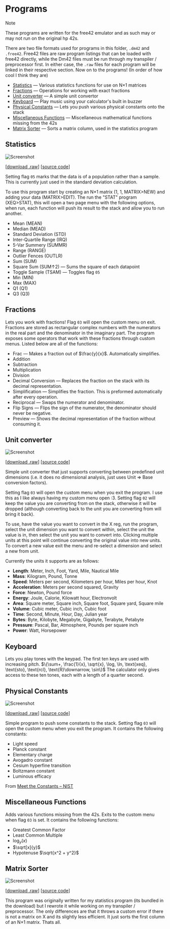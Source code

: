 # Programs

> [!NOTE]  
> These programs are written for the free42 emulator and as such may or may not run on the original hp 42s.

There are two file formats used for programs in this folder, `.dm42` and `.free42`.
Free42 files are raw program listings that can be loaded with free42 directly, while the Dm42 files must be run through my transpiler / preprocessor first.
In either case, the `.raw` files for each program will be linked in their respective section.
Now on to the programs! (In order of how cool I think they are)

- [Statistics](#statistics) &mdash; Various statistics functions for use on N×1 matrices
- [Fractions](#fractions) &mdash; Operations for working with exact fractions
- [Unit converter](#unit-converter) &mdash; A simple unit convertor
- [Keyboard](#keyboard) &mdash; Play music using your calculator's built in buzzer
- [Physical Constants](#physical-constants) &mdash; Lets you push various physical constants onto the stack
- [Miscellaneous Functions](miscellaneous-functions) &mdash; Miscellaneous mathematical functions missing from the 42s
- [Matrix Sorter](#matrix-sorter) &mdash; Sorts a matrix column, used in the statistics program

## Statistics

![Screenshot](https://github.com/Basicprogrammer10/dm42/assets/50306817/1ccf0d30-071e-4e88-9e2a-8d9a21383bd1)

[[download .raw](https://connorcode.com/files/Misc/dm42/statistics.raw)]
[[source code](statistics.free42)]

Setting flag `05` marks that the data is of a population rather than a sample.
This is currently just used in the standard deviation calculation.

To use this program start by creating an N×1 matrix (1, 1, MATRIX>NEW) and adding your data (MATRIX>EDIT).
The run the "STAT" program (XEQ>STAT), this will open a two page menu with the following options, when run, each function will push its result to the stack and allow you to run another.

- Mean (MEAN)
- Median (MEAD)
- Standard Deviation (STD)
- Inter-Quartile Range (IRQ)
- 5-Var Summery (SUMMR)
- Range (RANGE)
- Outlier Fences (OUTLR)
- Sum (SUM)
- Square Sum (SUM↑2) &mdash; Sums the square of each datapoint
- Toggle Sample (TSAM) &mdash; Toggles flag `05`
- Min (MIN)
- Max (MAX)
- Q1 (Q1)
- Q3 (Q3)

## Fractions

Lets you work with fractions!
Flag `03` will open the custom menu on exit.
Fractions are stored as rectangular complex numbers with the numerators in the real part and the denominator in the imaginary part.
The program exposes some operators that work with these fractions through custom menus.
Listed below are all of the functions:

- Frac &mdash; Makes a fraction out of $\frac{y}{x}$. Automatically simplifies.
- Addition
- Subtraction
- Multiplication
- Division
- Decimal Conversion &mdash; Replaces the fraction on the stack with its decimal representation.
- Simplification &mdash; Simplifies the fraction. This is preformed automatically after every operation.
- Reciprocal &mdash; Swaps the numerator and denominator.
- Flip Signs &mdash; Flips the sign of the numerator, the denominator should never be negative.
- Preview &mdash; Shows the decimal representation of the fraction without consuming it.

## Unit converter

![Screenshot](https://github.com/Basicprogrammer10/dm42/assets/50306817/63c33a17-5a51-4230-8c15-e49a303e5bdb)

[[download .raw](https://connorcode.com/files/Misc/dm42/convert.raw)]
[[source code](convert.dm42)]

Simple unit converter that just supports converting between predefined unit dimensions (i.e. it does no dimensional analysis, just uses Unit ⇒ Base conversion factors).

Setting flag `03` will open the custom menu when you exit the program.
I use this as I like always having my custom menu open :3.
Setting flag `02` will keep the value you are converting from on the stack, otherwise it will be dropped (although converting back to the unit you are converting from will bring it back).

To use, have the value you want to convert in the X reg, run the program, select the unit dimension you want to convert within, select the unit the value is in, then select the unit you want to convert into.
Clicking multiple units at this point will continue converting the original value into new units.
To convert a new value exit the menu and re-select a dimension and select a new from unit.

Currently the units it supports are as follows:

- **Length**: Meter, Inch, Foot, Yard, Mile, Nautical Mile
- **Mass**: Kilogram, Pound, Tonne
- **Speed**: Meters per second, Kilometers per hour, Miles per hour, Knot
- **Acceleration**: Meters per second squared, Gravity
- **Force**: Newton, Pound force
- **Energy**: Joule, Calorie, Kilowatt hour, Electronvolt
- **Area**: Square meter, Square inch, Square foot, Square yard, Square mile
- **Volume**: Cubic meter, Cubic inch, Cubic foot
- **Time**: Second, Minute, Hour, Day, Julian year
- **Bytes**: Byte, Kilobyte, Megabyte, Gigabyte, Terabyte, Petabyte
- **Pressure**: Pascal, Bar, Atmosphere, Pounds per square inch
- **Power**: Watt, Horsepower

## Keyboard

Lets you play tones with the keypad.
The first ten keys are used with increasing pitch.
$\{\sum+, \frac{1}{x}, \sqrt{x}, \log, \ln, \text{xeq}, \text{sto}, \text{rcl}, \text{R}\downarrow, \sin\}$
The calculator only gives access to these ten tones, each with a length of a quarter second.

## Physical Constants

![Screenshot](https://github.com/Basicprogrammer10/dm42/assets/50306817/3fab1fec-aec5-4330-ba6d-a73329bcd7df)

[[download .raw](https://connorcode.com/files/Misc/dm42/constants.raw)]
[[source code](constant.dm42)]

Simple program to push some constants to the stack.
Setting flag `03` will open the custom menu when you exit the program.
It contains the following constants:

- Light speed
- Planck constant
- Elementary charge
- Avogadro constant
- Cesium hyperfine transition
- Boltzmann constant
- Luminous efficacy

From [Meet the Constants &ndash; NIST](https://www.nist.gov/si-redefinition/meet-constants)

## Miscellaneous Functions

Adds various functions missing from the 42s.
Exits to the custom menu when flag `03` is set.
It contains the following functions:

- Greatest Common Factor
- Least Common Multiple
- $\log_y(x)$
- $\sqrt[x]{y}$
- Hypotenuse $\sqrt{x^2 + y^2}$

## Matrix Sorter

![Screenshot](https://github.com/Basicprogrammer10/dm42/assets/50306817/70a4ac2b-5d5e-480a-9675-89575144f016)

[[download .raw](https://connorcode.com/files/Misc/dm42/sort.raw)]
[[source code](sort.dm42)]

This program was originally written for my statistics program (its bundled in the download) but I rewrote it while working on my transpiler / preprocessor.
The only differences are that it throws a custom error if there is not a matrix on X and its slightly less efficient.
It just sorts the first column of an N×1 matrix.
Thats all.
